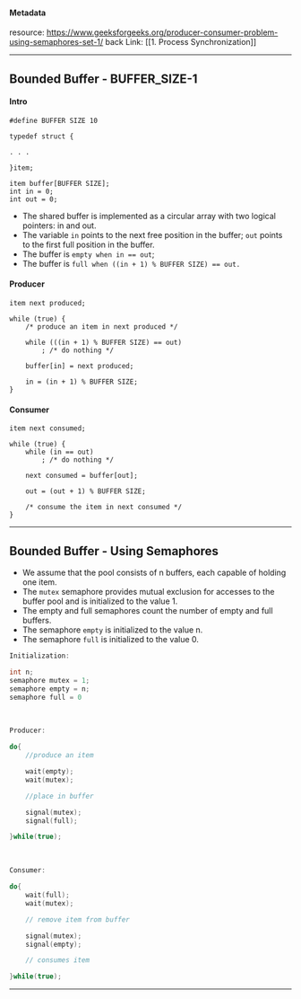 #### Metadata

resource: https://www.geeksforgeeks.org/producer-consumer-problem-using-semaphores-set-1/
back Link: [[1. Process Synchronization]]

---

## Bounded Buffer - BUFFER_SIZE-1

#### Intro

```
#define BUFFER SIZE 10

typedef struct {

. . .

}item;

item buffer[BUFFER SIZE];
int in = 0;
int out = 0;
```

- The shared buffer is implemented as a circular array with two logical pointers: in and out. 
- The variable `in` points to the next free position in the buffer; `out` points to the first full position in the buffer. 
- The buffer is `empty when in == out`; 
- The buffer is `full when ((in + 1) % BUFFER SIZE) == out.`

#### Producer
```
item next produced; 

while (true) {
	/* produce an item in next produced */
	
	while (((in + 1) % BUFFER SIZE) == out)
		; /* do nothing */
	
	buffer[in] = next produced;
	
	in = (in + 1) % BUFFER SIZE;
}

```

#### Consumer
```
item next consumed;

while (true) {
	while (in == out)
		; /* do nothing */
		
	next consumed = buffer[out];
	
	out = (out + 1) % BUFFER SIZE;
	
	/* consume the item in next consumed */
}
```

---


## Bounded Buffer - Using Semaphores

- We assume that the pool consists of n buffers, each capable of holding one item.  
- The `mutex` semaphore provides mutual exclusion for accesses to the buffer pool and is initialized to the value 1. 
- The empty and full semaphores count the number of empty and full buffers. 
- The semaphore `empty` is initialized to the value n.
- The semaphore `full` is initialized to the value 0.


``` cpp
Initialization:

int n;
semaphore mutex = 1;
semaphore empty = n;
semaphore full = 0
```
<br>


``` cpp 
Producer:

do{
	//produce an item

	wait(empty);
	wait(mutex);

	//place in buffer

	signal(mutex);
	signal(full);

}while(true);
```

<br>

``` cpp 
Consumer:

do{
	wait(full);
	wait(mutex);

	// remove item from buffer

	signal(mutex);
	signal(empty);

	// consumes item

}while(true);
```

---
